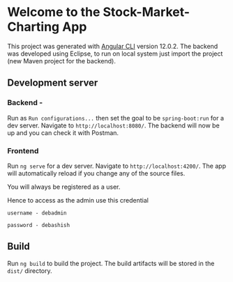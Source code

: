 # Welcome to the Stock-Market-Charting App

This project was generated with [Angular CLI](https://github.com/angular/angular-cli) version 12.0.2.
The backend was developed using Eclipse, to run on local system just import the project (new Maven project for the backend). 

## Development server

### Backend -
Run as `Run configurations...` then set the goal to be `spring-boot:run` for a dev server. Navigate to `http://localhost:8080/`. The backend will now be up and you can check it with Postman.

### Frontend
Run `ng serve` for a dev server. Navigate to `http://localhost:4200/`. The app will automatically reload if you change any of the source files.

You will always be registered as a user.

Hence to access as the admin use this credential

`username - debadmin`

`password - debashish`

## Build

Run `ng build` to build the project. The build artifacts will be stored in the `dist/` directory.
